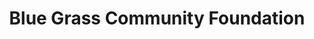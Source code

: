 ---
title: "Blue Grass Community Foundation"
url: /lexington/blue-grass-community-foundation/
shop: Allgemein
---